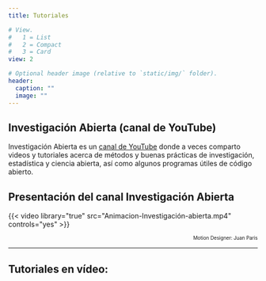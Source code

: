 ```yaml
---
title: Tutoriales

# View.
#   1 = List
#   2 = Compact
#   3 = Card
view: 2

# Optional header image (relative to `static/img/` folder).
header:
  caption: ""
  image: ""
---
```

## Investigación Abierta (canal de YouTube)

Investigación Abierta es un [canal de YouTube](https://www.youtube.com/user/juanleongomez) donde a veces comparto videos y tutoriales acerca de métodos y buenas prácticas de investigación, estadística y ciencia abierta, así como algunos programas útiles de código abierto.

## Presentación del canal **Investigación Abierta**
{{< video library="true" src="Animacion-Investigación-abierta.mp4" controls="yes" >}}

<p style="text-align:right;font-size:70%;">Motion Designer: Juan Paris
<a href="https://www.instagram.com/juansparis/" target="_blank"> <span style="font-size: 1.2em; color: #45bbff;">
  <i class="fab fa-instagram"></i>
</span></a></p>

_________________________________________

## Tutoriales en vídeo:
